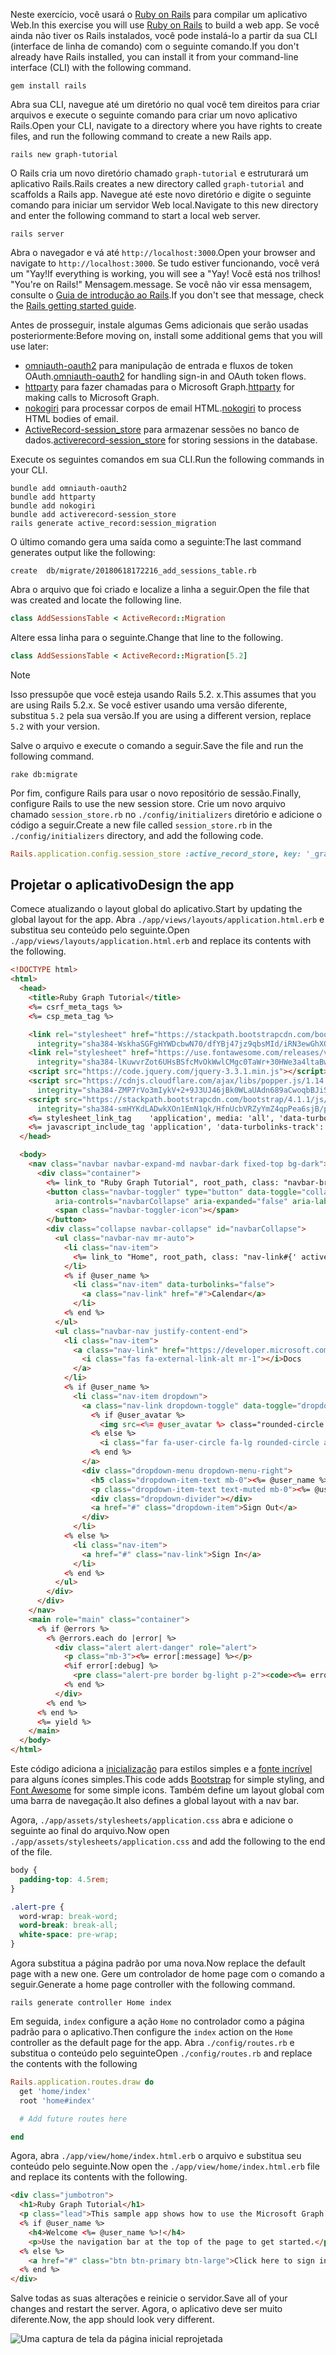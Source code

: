 <!-- markdownlint-disable MD002 MD041 -->

<span data-ttu-id="df4b7-101">Neste exercício, você usará o [Ruby on Rails](https://rubyonrails.org/) para compilar um aplicativo Web.</span><span class="sxs-lookup"><span data-stu-id="df4b7-101">In this exercise you will use [Ruby on Rails](https://rubyonrails.org/) to build a web app.</span></span> <span data-ttu-id="df4b7-102">Se você ainda não tiver os Rails instalados, você pode instalá-lo a partir da sua CLI (interface de linha de comando) com o seguinte comando.</span><span class="sxs-lookup"><span data-stu-id="df4b7-102">If you don't already have Rails installed, you can install it from your command-line interface (CLI) with the following command.</span></span>

```Shell
gem install rails
```

<span data-ttu-id="df4b7-103">Abra sua CLI, navegue até um diretório no qual você tem direitos para criar arquivos e execute o seguinte comando para criar um novo aplicativo Rails.</span><span class="sxs-lookup"><span data-stu-id="df4b7-103">Open your CLI, navigate to a directory where you have rights to create files, and run the following command to create a new Rails app.</span></span>

```Shell
rails new graph-tutorial
```

<span data-ttu-id="df4b7-104">O Rails cria um novo diretório chamado `graph-tutorial` e estruturará um aplicativo Rails.</span><span class="sxs-lookup"><span data-stu-id="df4b7-104">Rails creates a new directory called `graph-tutorial` and scaffolds a Rails app.</span></span> <span data-ttu-id="df4b7-105">Navegue até este novo diretório e digite o seguinte comando para iniciar um servidor Web local.</span><span class="sxs-lookup"><span data-stu-id="df4b7-105">Navigate to this new directory and enter the following command to start a local web server.</span></span>

```Shell
rails server
```

<span data-ttu-id="df4b7-106">Abra o navegador e vá até `http://localhost:3000`.</span><span class="sxs-lookup"><span data-stu-id="df4b7-106">Open your browser and navigate to `http://localhost:3000`.</span></span> <span data-ttu-id="df4b7-107">Se tudo estiver funcionando, você verá um "Yay!</span><span class="sxs-lookup"><span data-stu-id="df4b7-107">If everything is working, you will see a "Yay!</span></span> <span data-ttu-id="df4b7-108">Você está nos trilhos! "</span><span class="sxs-lookup"><span data-stu-id="df4b7-108">You're on Rails!"</span></span> <span data-ttu-id="df4b7-109">Mensagem.</span><span class="sxs-lookup"><span data-stu-id="df4b7-109">message.</span></span> <span data-ttu-id="df4b7-110">Se você não vir essa mensagem, consulte o [Guia de introdução ao Rails](http://guides.rubyonrails.org/).</span><span class="sxs-lookup"><span data-stu-id="df4b7-110">If you don't see that message, check the [Rails getting started guide](http://guides.rubyonrails.org/).</span></span>

<span data-ttu-id="df4b7-111">Antes de prosseguir, instale algumas Gems adicionais que serão usadas posteriormente:</span><span class="sxs-lookup"><span data-stu-id="df4b7-111">Before moving on, install some additional gems that you will use later:</span></span>

- <span data-ttu-id="df4b7-112">[omniauth-oauth2](https://github.com/omniauth/omniauth-oauth2) para manipulação de entrada e fluxos de token OAuth.</span><span class="sxs-lookup"><span data-stu-id="df4b7-112">[omniauth-oauth2](https://github.com/omniauth/omniauth-oauth2) for handling sign-in and OAuth token flows.</span></span>
- <span data-ttu-id="df4b7-113">[httparty](https://github.com/jnunemaker/httparty) para fazer chamadas para o Microsoft Graph.</span><span class="sxs-lookup"><span data-stu-id="df4b7-113">[httparty](https://github.com/jnunemaker/httparty) for making calls to Microsoft Graph.</span></span>
- <span data-ttu-id="df4b7-114">[nokogiri](https://github.com/sparklemotion/nokogiri) para processar corpos de email HTML.</span><span class="sxs-lookup"><span data-stu-id="df4b7-114">[nokogiri](https://github.com/sparklemotion/nokogiri) to process HTML bodies of email.</span></span>
- <span data-ttu-id="df4b7-115">[ActiveRecord-session_store](https://github.com/rails/activerecord-session_store) para armazenar sessões no banco de dados.</span><span class="sxs-lookup"><span data-stu-id="df4b7-115">[activerecord-session_store](https://github.com/rails/activerecord-session_store) for storing sessions in the database.</span></span>

<span data-ttu-id="df4b7-116">Execute os seguintes comandos em sua CLI.</span><span class="sxs-lookup"><span data-stu-id="df4b7-116">Run the following commands in your CLI.</span></span>

```Shell
bundle add omniauth-oauth2
bundle add httparty
bundle add nokogiri
bundle add activerecord-session_store
rails generate active_record:session_migration
```

<span data-ttu-id="df4b7-117">O último comando gera uma saída como a seguinte:</span><span class="sxs-lookup"><span data-stu-id="df4b7-117">The last command generates output like the following:</span></span>

```Shell
create  db/migrate/20180618172216_add_sessions_table.rb
```

<span data-ttu-id="df4b7-118">Abra o arquivo que foi criado e localize a linha a seguir.</span><span class="sxs-lookup"><span data-stu-id="df4b7-118">Open the file that was created and locate the following line.</span></span>

```ruby
class AddSessionsTable < ActiveRecord::Migration
```

<span data-ttu-id="df4b7-119">Altere essa linha para o seguinte.</span><span class="sxs-lookup"><span data-stu-id="df4b7-119">Change that line to the following.</span></span>

```ruby
class AddSessionsTable < ActiveRecord::Migration[5.2]
```

> [!NOTE]
> <span data-ttu-id="df4b7-120">Isso pressupõe que você esteja usando Rails 5.2. x.</span><span class="sxs-lookup"><span data-stu-id="df4b7-120">This assumes that you are using Rails 5.2.x.</span></span> <span data-ttu-id="df4b7-121">Se você estiver usando uma versão diferente, substitua `5.2` pela sua versão.</span><span class="sxs-lookup"><span data-stu-id="df4b7-121">If you are using a different version, replace `5.2` with your version.</span></span>

<span data-ttu-id="df4b7-122">Salve o arquivo e execute o comando a seguir.</span><span class="sxs-lookup"><span data-stu-id="df4b7-122">Save the file and run the following command.</span></span>

```Shell
rake db:migrate
```

<span data-ttu-id="df4b7-123">Por fim, configure Rails para usar o novo repositório de sessão.</span><span class="sxs-lookup"><span data-stu-id="df4b7-123">Finally, configure Rails to use the new session store.</span></span> <span data-ttu-id="df4b7-124">Crie um novo arquivo chamado `session_store.rb` no `./config/initializers` diretório e adicione o código a seguir.</span><span class="sxs-lookup"><span data-stu-id="df4b7-124">Create a new file called `session_store.rb` in the `./config/initializers` directory, and add the following code.</span></span>

```ruby
Rails.application.config.session_store :active_record_store, key: '_graph_app_session'
```

## <a name="design-the-app"></a><span data-ttu-id="df4b7-125">Projetar o aplicativo</span><span class="sxs-lookup"><span data-stu-id="df4b7-125">Design the app</span></span>

<span data-ttu-id="df4b7-126">Comece atualizando o layout global do aplicativo.</span><span class="sxs-lookup"><span data-stu-id="df4b7-126">Start by updating the global layout for the app.</span></span> <span data-ttu-id="df4b7-127">Abra `./app/views/layouts/application.html.erb` e substitua seu conteúdo pelo seguinte.</span><span class="sxs-lookup"><span data-stu-id="df4b7-127">Open `./app/views/layouts/application.html.erb` and replace its contents with the following.</span></span>

```html
<!DOCTYPE html>
<html>
  <head>
    <title>Ruby Graph Tutorial</title>
    <%= csrf_meta_tags %>
    <%= csp_meta_tag %>

    <link rel="stylesheet" href="https://stackpath.bootstrapcdn.com/bootstrap/4.1.1/css/bootstrap.min.css"
      integrity="sha384-WskhaSGFgHYWDcbwN70/dfYBj47jz9qbsMId/iRN3ewGhXQFZCSftd1LZCfmhktB" crossorigin="anonymous">
    <link rel="stylesheet" href="https://use.fontawesome.com/releases/v5.1.0/css/all.css"
      integrity="sha384-lKuwvrZot6UHsBSfcMvOkWwlCMgc0TaWr+30HWe3a4ltaBwTZhyTEggF5tJv8tbt" crossorigin="anonymous">
    <script src="https://code.jquery.com/jquery-3.3.1.min.js"></script>
    <script src="https://cdnjs.cloudflare.com/ajax/libs/popper.js/1.14.3/umd/popper.min.js"
      integrity="sha384-ZMP7rVo3mIykV+2+9J3UJ46jBk0WLaUAdn689aCwoqbBJiSnjAK/l8WvCWPIPm49" crossorigin="anonymous"></script>
    <script src="https://stackpath.bootstrapcdn.com/bootstrap/4.1.1/js/bootstrap.min.js"
      integrity="sha384-smHYKdLADwkXOn1EmN1qk/HfnUcbVRZyYmZ4qpPea6sjB/pTJ0euyQp0Mk8ck+5T" crossorigin="anonymous"></script>
    <%= stylesheet_link_tag    'application', media: 'all', 'data-turbolinks-track': 'reload' %>
    <%= javascript_include_tag 'application', 'data-turbolinks-track': 'reload' %>
  </head>

  <body>
    <nav class="navbar navbar-expand-md navbar-dark fixed-top bg-dark">
      <div class="container">
        <%= link_to "Ruby Graph Tutorial", root_path, class: "navbar-brand" %>
        <button class="navbar-toggler" type="button" data-toggle="collapse" data-target="#navbarCollapse"
          aria-controls="navbarCollapse" aria-expanded="false" aria-label="Toggle navigation">
          <span class="navbar-toggler-icon"></span>
        </button>
        <div class="collapse navbar-collapse" id="navbarCollapse">
          <ul class="navbar-nav mr-auto">
            <li class="nav-item">
              <%= link_to "Home", root_path, class: "nav-link#{' active' if controller.controller_name == 'home'}" %>
            </li>
            <% if @user_name %>
              <li class="nav-item" data-turbolinks="false">
                <a class="nav-link" href="#">Calendar</a>
              </li>
            <% end %>
          </ul>
          <ul class="navbar-nav justify-content-end">
            <li class="nav-item">
              <a class="nav-link" href="https://developer.microsoft.com/graph/docs/concepts/overview" target="_blank">
                <i class="fas fa-external-link-alt mr-1"></i>Docs
              </a>
            </li>
            <% if @user_name %>
              <li class="nav-item dropdown">
                <a class="nav-link dropdown-toggle" data-toggle="dropdown" href="#" role="button" aria-haspopup="true" aria-expanded="false">
                  <% if @user_avatar %>
                    <img src=<%= @user_avatar %> class="rounded-circle align-self-center mr-2" style="width: 32px;">
                  <% else %>
                    <i class="far fa-user-circle fa-lg rounded-circle align-self-center mr-2" style="width: 32px;"></i>
                  <% end %>
                </a>
                <div class="dropdown-menu dropdown-menu-right">
                  <h5 class="dropdown-item-text mb-0"><%= @user_name %></h5>
                  <p class="dropdown-item-text text-muted mb-0"><%= @user_email %></p>
                  <div class="dropdown-divider"></div>
                  <a href="#" class="dropdown-item">Sign Out</a>
                </div>
              </li>
            <% else %>
              <li class="nav-item">
                <a href="#" class="nav-link">Sign In</a>
              </li>
            <% end %>
          </ul>
        </div>
      </div>
    </nav>
    <main role="main" class="container">
      <% if @errors %>
        <% @errors.each do |error| %>
          <div class="alert alert-danger" role="alert">
            <p class="mb-3"><%= error[:message] %></p>
            <%if error[:debug] %>
              <pre class="alert-pre border bg-light p-2"><code><%= error[:debug] %></code></pre>
            <% end %>
          </div>
        <% end %>
      <% end %>
      <%= yield %>
    </main>
  </body>
</html>
```

<span data-ttu-id="df4b7-128">Este código adiciona a [inicialização](http://getbootstrap.com/) para estilos simples e a [fonte incrível](https://fontawesome.com/) para alguns ícones simples.</span><span class="sxs-lookup"><span data-stu-id="df4b7-128">This code adds [Bootstrap](http://getbootstrap.com/) for simple styling, and [Font Awesome](https://fontawesome.com/) for some simple icons.</span></span> <span data-ttu-id="df4b7-129">Também define um layout global com uma barra de navegação.</span><span class="sxs-lookup"><span data-stu-id="df4b7-129">It also defines a global layout with a nav bar.</span></span>

<span data-ttu-id="df4b7-130">Agora, `./app/assets/stylesheets/application.css` abra e adicione o seguinte ao final do arquivo.</span><span class="sxs-lookup"><span data-stu-id="df4b7-130">Now open `./app/assets/stylesheets/application.css` and add the following to the end of the file.</span></span>

```css
body {
  padding-top: 4.5rem;
}

.alert-pre {
  word-wrap: break-word;
  word-break: break-all;
  white-space: pre-wrap;
}
```

<span data-ttu-id="df4b7-131">Agora substitua a página padrão por uma nova.</span><span class="sxs-lookup"><span data-stu-id="df4b7-131">Now replace the default page with a new one.</span></span> <span data-ttu-id="df4b7-132">Gere um controlador de home page com o comando a seguir.</span><span class="sxs-lookup"><span data-stu-id="df4b7-132">Generate a home page controller with the following command.</span></span>

```Shell
rails generate controller Home index
```

<span data-ttu-id="df4b7-133">Em seguida, `index` configure a ação `Home` no controlador como a página padrão para o aplicativo.</span><span class="sxs-lookup"><span data-stu-id="df4b7-133">Then configure the `index` action on the `Home` controller as the default page for the app.</span></span> <span data-ttu-id="df4b7-134">Abra `./config/routes.rb` e substitua o conteúdo pelo seguinte</span><span class="sxs-lookup"><span data-stu-id="df4b7-134">Open `./config/routes.rb` and replace the contents with the following</span></span>

```ruby
Rails.application.routes.draw do
  get 'home/index'
  root 'home#index'

  # Add future routes here

end
```

<span data-ttu-id="df4b7-135">Agora, abra `./app/view/home/index.html.erb` o arquivo e substitua seu conteúdo pelo seguinte.</span><span class="sxs-lookup"><span data-stu-id="df4b7-135">Now open the `./app/view/home/index.html.erb` file and replace its contents with the following.</span></span>

```html
<div class="jumbotron">
  <h1>Ruby Graph Tutorial</h1>
  <p class="lead">This sample app shows how to use the Microsoft Graph API to access Outlook and OneDrive data from Ruby</p>
  <% if @user_name %>
    <h4>Welcome <%= @user_name %>!</h4>
    <p>Use the navigation bar at the top of the page to get started.</p>
  <% else %>
    <a href="#" class="btn btn-primary btn-large">Click here to sign in</a>
  <% end %>
</div>
```

<span data-ttu-id="df4b7-136">Salve todas as suas alterações e reinicie o servidor.</span><span class="sxs-lookup"><span data-stu-id="df4b7-136">Save all of your changes and restart the server.</span></span> <span data-ttu-id="df4b7-137">Agora, o aplicativo deve ser muito diferente.</span><span class="sxs-lookup"><span data-stu-id="df4b7-137">Now, the app should look very different.</span></span>

![Uma captura de tela da página inicial reprojetada](./images/create-app-01.png)